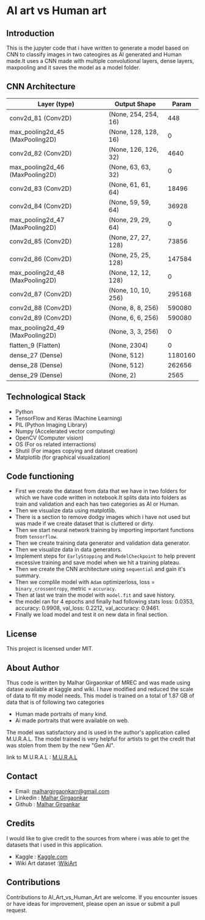 # AI art vs Human art

## Introduction
This is the jupyter code that i have written to generate a model based on CNN to classify images in two cateogires as AI generated and Human made.It uses a CNN made with multiple convolutional layers, dense layers, maxpooling and it saves the model as a model folder.

## CNN Architecture
 
| Layer (type)                     | Output Shape          | Param   |
| ---------------------------------|-----------------------|---------|
| conv2d_81 (Conv2D)               | (None, 254, 254, 16)  | 448      |
| max_pooling2d_45 (MaxPooling2D)   | (None, 128, 128, 16)  | 0       |
| conv2d_82 (Conv2D)               | (None, 126, 126, 32)  | 4640    |
| max_pooling2d_46 (MaxPooling2D)   | (None, 63, 63, 32)    | 0       |
| conv2d_83 (Conv2D)               | (None, 61, 61, 64)    | 18496   |
| conv2d_84 (Conv2D)               | (None, 59, 59, 64)    | 36928   |
| max_pooling2d_47 (MaxPooling2D)   | (None, 29, 29, 64)    | 0       |
| conv2d_85 (Conv2D)               | (None, 27, 27, 128)   | 73856   |
| conv2d_86 (Conv2D)               | (None, 25, 25, 128)   | 147584  |
| max_pooling2d_48 (MaxPooling2D)   | (None, 12, 12, 128)   | 0       |
| conv2d_87 (Conv2D)               | (None, 10, 10, 256)   | 295168  |
| conv2d_88 (Conv2D)               | (None, 8, 8, 256)     | 590080  |
| conv2d_89 (Conv2D)               | (None, 6, 6, 256)     | 590080  |
| max_pooling2d_49 (MaxPooling2D)   | (None, 3, 3, 256)     | 0       |
| flatten_9 (Flatten)              | (None, 2304)          | 0       |
| dense_27 (Dense)                  | (None, 512)           | 1180160 |
| dense_28 (Dense)                  | (None, 512)           | 262656  |
| dense_29 (Dense)                  | (None, 2)             | 2565    |

                                                                 

## Technological Stack
- Python
- TensorFlow and Keras (Machine Learning)
- PIL (Python Imaging Library)
- Numpy (Accelerated vector computing)
- OpenCV (Computer vision)
- OS (For os related interractions)
- Shutil (For images copying and dataset creation)
- Matplotlib (for graphical visualization)

## Code functioning
- First we create the dataset from data that we have in two folders for which we have code written in notebook.It splits data into folders as train and validation and each has two categories as AI or Human.
- Then we visualize data using matplotlib.
- There is a section to remove dodgy images which i have not used but was made if we create dataset that is cluttered or dirty.
- Then we start neural network training by importing important functions from `tensorflow`.
- Then we create training data generator and validation data generator.
- Then we visualize data in data generators.
- Implement steps for `EarlyStopping` and `ModelCheckpoint` to help prevent excessive training and save model when we hit a training plateau.
- Then we create the CNN architecture using `sequential` and gain it's summary.
- Then we complile model with `Adam` optimizerloss, loss = `binary_crossentropy`, metric = `accuracy`.
- Then at last we train the model with `model.fit` and save  history.
- the model ran for 4 epochs and finally had following stats loss: 0.0353, accuracy: 0.9908, val_loss: 0.2212, val_accuracy: 0.9461.
- Finally we load model and test it on new data in final section.

## License
This project is licensed under MIT.

## About Author
Thus code is written by Malhar Girgaonkar of MREC and was made using datase available at kaggle and wiki. I have modified and reduced the scale of data to fit my model needs. This model is trained on a total of 1.87 GB of data that is of following two categories
- Human made portraits of many kind.
- Ai made portraits that were available on web.

The model was satisfactory and is used in the author's application called M.U.R.A.L. The model trained is very helpful for artists to get the credit that was stolen from them by the new "Gen AI".

link to M.U.R.A.L :  [M.U.R.A.L](https://github.com/Malhar-Girgaonkar/M.U.R.A.L/tree/master)

## Contact 
- Email: [malhargirgaonkarr@gmail.com](mailto:malhargirgaonkarr@gmail.com)
- Linkedin : [Malhar Girgaonkar](https://www.linkedin.com/in/malhar-girgaonkar-b9223a28a?utm_source=share&utm_campaign=share_via&utm_content=profile&utm_medium=android_app)
- Github : [Malhar Girgankar](https://github.com/Malhar-Girgaonkar)

## Credits
I would like to give credit to the sources from where i was able to get the datasets that i used in this application.
- Kaggle : [Kaggle.com](https://www.kaggle.com)
- Wiki Art dataset :[WikiArt](https://www.kaggle.com/datasets/sivarazadi/wikiart-art-movementsstyles)

## Contributions
Contributions to AI_Art_vs_Human_Art are welcome. If you encounter issues or have ideas for improvement, please open an issue or submit a pull request.
